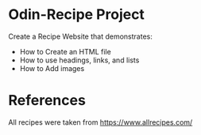 # Odin-Recipe Project
Create a Recipe Website that demonstrates:
* How to Create an HTML file
* How to use headings, links, and lists
* How to Add images


# References
All recipes were taken from https://www.allrecipes.com/
